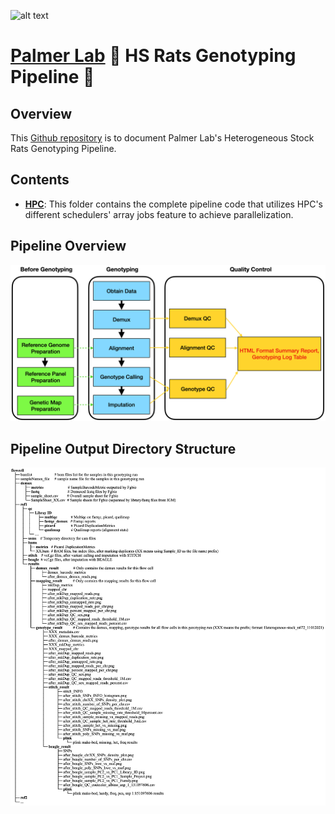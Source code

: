 ![alt text](https://secureservercdn.net/198.71.233.106/h9j.d46.myftpupload.com/wp-content/uploads/2019/09/palmerlab-logo.png)
# [Palmer Lab](https://palmerlab.org/) :test_tube: HS Rats Genotyping Pipeline :rat:
## Overview
This [Github repository](https://github.com/Palmer-Lab-UCSD/HS-Rats-Genotyping-Pipeline) is to document Palmer Lab's Heterogeneous Stock Rats Genotyping Pipeline.

## Contents
- **[HPC](HPC)**: This folder contains the complete pipeline code that utilizes HPC's different schedulers' array jobs feature to achieve parallelization.  

## Pipeline Overview
![](assets/pipeline_overview.png)

## Pipeline Output Directory Structure
![](assets/output_directory_structure.png)
